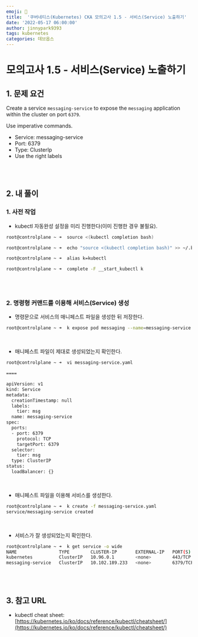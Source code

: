 ```yaml
---
emoji: 🔧
title:  '쿠버네티스(Kubernetes) CKA 모의고사 1.5 - 서비스(Service) 노출하기'
date: '2022-05-17 06:00:00'
author: jinnypark9393
tags: kubernetes
categories: 데브옵스
---
```


# 모의고사 1.5 - 서비스(Service) 노출하기

## 1. 문제 요건

Create a service `messaging-service` to expose the `messaging` application within the cluster on port `6379`.

Use imperative commands.

- Service: messaging-service
- Port: 6379
- Type: ClusterIp
- Use the right labels

<br/><br/>

## 2. 내 풀이

### 1. 사전 작업

- kubectl 자동완성 설정을 미리 진행한다(이미 진행한 경우 불필요).

```bash
root@controlplane ~ ➜  source <(kubectl completion bash)

root@controlplane ~ ➜  echo "source <(kubectl completion bash)" >> ~/.bashrc 

root@controlplane ~ ➜  alias k=kubectl

root@controlplane ~ ➜  complete -F __start_kubectl k
```

<br/><br/>

### 2. 명령형 커맨드를 이용해 서비스(Service) 생성

- 명령문으로 서비스의 매니페스트 파일을 생성한 뒤 저장한다.

```bash
root@controlplane ~ ➜  k expose pod messaging --name=messaging-service --port=6379 --type=ClusterIP --dry-run=client -o yaml > messaging-service.yaml
```

<br/>

- 매니페스트 파일이 제대로 생성되었는지 확인한다.

```bash
root@controlplane ~ ➜  vi messaging-service.yaml

====

apiVersion: v1
kind: Service
metadata:
  creationTimestamp: null
  labels:
    tier: msg
  name: messaging-service
spec:
  ports:
  - port: 6379
    protocol: TCP
    targetPort: 6379
  selector:
    tier: msg
  type: ClusterIP
status:
  loadBalancer: {}
```

<br/>

- 매니페스트 파일을 이용해 서비스를 생성한다.

```bash
root@controlplane ~ ➜  k create -f messaging-service.yaml 
service/messaging-service created
```

<br/>

- 서비스가 잘 생성되었는지 확인한다.

```bash
root@controlplane ~ ➜  k get service -o wide
NAME                TYPE        CLUSTER-IP       EXTERNAL-IP   PORT(S)    AGE   SELECTOR
kubernetes          ClusterIP   10.96.0.1        <none>        443/TCP    28m   <none>
messaging-service   ClusterIP   10.102.189.233   <none>        6379/TCP   40s   tier=msg
```

<br/><br/>

## 3. 참고 URL

- kubectl cheat sheet: [https://kubernetes.io/ko/docs/reference/kubectl/cheatsheet/](https://kubernetes.io/ko/docs/reference/kubectl/cheatsheet/)

<br/>